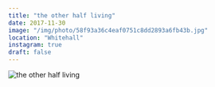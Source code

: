 ```yaml
---
title: "the other half living"
date: 2017-11-30
image: "/img/photo/58f93a36c4eaf0751c8dd2893a6fb43b.jpg"
location: "Whitehall"
instagram: true
draft: false
---
```


![the other half living](/img/photo/58f93a36c4eaf0751c8dd2893a6fb43b.jpg)
